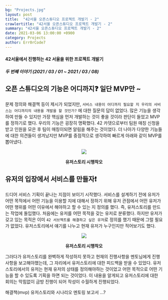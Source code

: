 ```yaml
---
bg: "Projects.jpg"
layout: post
title:  "42서울 오픈스튜디오 프로젝트 개발기 - 2"
crawlertitle: "42서울 오픈스튜디오 프로젝트 개발기 - 2"
summary: "42서울 오픈스튜디오 프로젝트 개발기 - 2"
date: 2021-03-06 13:00:00 +0900
category: Projects
author: Err0rCode7
---
```


#### 42서울에서 진행하는 42 서울을 위한 프로젝트 개발기
##### 두 번째 이야기 (2021 / 03 / 01 ~ 2021 / 03 / 08)

## 오픈 스튜디오의 기능은 어디까지❓ 일단 MVP만 ~

문제 정의와 해결책 등이 제시가 되었지만, `서비스 내용이 어디까지 필요할 지 우리의 서비스는 어디까지의 내용을 개발을 할 것인가?` 에 대한 질문의 답이 없었다. 많은 기능을 생각하여 만들 수 있지만 가장 핵심을 먼저 개발하는 것이 좋을 것이라 판단이 들었고 MVP를 정하기로 했다. 우리의 기능은 굉장히 명확했다. 42 카뎃으로부터 팀원 매칭 신청을 받고 인원을 모은 후 팀이 매칭이되면 알림을 해주는 것이었다. 더 나아가 다양한 기능들에 대한 의견들이 생겨났지만 MVP를 중점적으로 생각하여 빠르게 아래와 같이 MVP를 뽑아냈다.

<p align="center">
<img src="https://user-images.githubusercontent.com/48249549/111030328-e9cb7600-8444-11eb-8ea6-3e575adc169d.png">
<p style="font-weight:bold" align="center">유저스토리 시행착오</p>
</p>

## 유저의 입장에서 서비스를 만들자❗️

드디어 서비스 기획이 끝나는 지점이 보이기 시작했다. 서비스를 설계하기 전에 유저가 어떤 목적에서 어떤 기능을 이용할 지에 대해서 정하기 위해 유저 관점에서 어떤 유저가 어떤 행위를 어떤 이유에서 해야하고 할 수 있는 지 정의를 했다. 즉, 유저스토리를 만드는 작업에 돌입했다. 처음에는 유저를 어떤 목적을 갖는 유저로 분류했다. 하지만 유저가 갖고 있는 목적은 이미 `42 서브젝트를 해결하고 싶은 유저`로 정의를 했기 때문에 그럴 필요가 없었다. 유저스토리에서 얘기를 나누고 현재 유저가 누구인지만 적어보기도 했다.

<p align="center">
<img src="https://user-images.githubusercontent.com/48249549/111029938-e59e5900-8442-11eb-8b1c-dcceed11aedd.png">
<p style="font-weight:bold" align="center">유저스토리 시행착오</p>
</p>

그러다가 유저스토리를 완벽하게 작성하지 못하고 현재의 진행사항을 멘토님에게 진행사항을 보고해야했는데, 그 자리에서 유저스토리에 대한 피드백을 받을 수 있었다. 유저스토리에서의 유저는 현재 유저의 상태를 정의해야하는 것이었고 어떤 목적으로 어떤 기능을 할 수 있도록 기획을 하면 되는 것이었다. 이 내용을 알게되고 유저스토리에 대한 회의는 막힘없이 금방 진행이 되어 작성이 수월하게 진행되었다.


해결책(mvp)
유저스토리와 시나리오
멘토링 보고서
...?